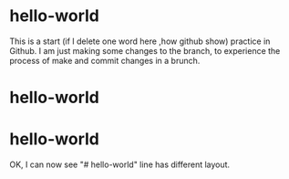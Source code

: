 # hello-world
This is a start (if I delete one word here ,how github show) practice in Github.
I am just making some changes to the branch, to experience the process of make and commit changes in a brunch.
# hello-world
# hello-world
OK, I can now see "# hello-world" line has different layout.
